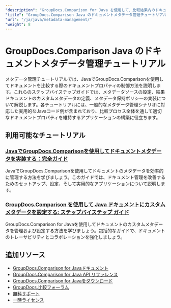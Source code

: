 ```yaml
---
"description": "GroupDocs.Comparison for Java を使用して、比較結果内のドキュメント メタデータ、プロパティ、およびメタデータ構成を操作する方法を学習します。"
"title": "GroupDocs.Comparison Java のドキュメントメタデータ管理チュートリアル"
"url": "/ja/java/metadata-management/"
"weight": 8
---
```


# GroupDocs.Comparison Java のドキュメントメタデータ管理チュートリアル

メタデータ管理チュートリアルでは、JavaでGroupDocs.Comparisonを使用してドキュメントを比較する際のドキュメントプロパティの制御方法を説明します。これらのステップバイステップガイドでは、メタデータソースの設定、結果ドキュメントのカスタムメタデータの定義、メタデータ保持ポリシーの実装について解説します。各チュートリアルには、一般的なメタデータ管理シナリオに対応した実用的なJavaコード例が含まれており、比較プロセス全体を通して適切なドキュメントプロパティを維持するアプリケーションの構築に役立ちます。

## 利用可能なチュートリアル

### [JavaでGroupDocs.Comparisonを使用してドキュメントメタデータを実装する：完全ガイド](./implement-metadata-groupdocs-comparison-java-guide/)
JavaでGroupDocs.Comparisonを使用してドキュメントのメタデータを効率的に管理する方法を学びましょう。このガイドでは、ドキュメント管理を改善するためのセットアップ、設定、そして実用的なアプリケーションについて説明します。

### [GroupDocs.Comparison を使用して Java ドキュメントにカスタム メタデータを設定する: ステップバイステップ ガイド](./groupdocs-comparison-java-custom-metadata-guide/)
GroupDocs.Comparison for Javaを使用してドキュメントのカスタムメタデータを管理および設定する方法を学びましょう。包括的なガイドで、ドキュメントのトレーサビリティとコラボレーションを強化しましょう。

## 追加リソース

- [GroupDocs.Comparison for Javaドキュメント](https://docs.groupdocs.com/comparison/java/)
- [GroupDocs.Comparison for Java API リファレンス](https://reference.groupdocs.com/comparison/java/)
- [GroupDocs.Comparison for Javaをダウンロード](https://releases.groupdocs.com/comparison/java/)
- [GroupDocs.比較フォーラム](https://forum.groupdocs.com/c/comparison)
- [無料サポート](https://forum.groupdocs.com/)
- [一時ライセンス](https://purchase.groupdocs.com/temporary-license/)